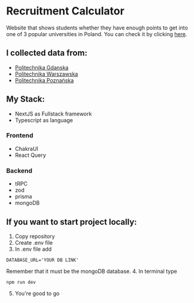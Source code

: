 # Recruitment Calculator
Website that shows students whether they have enough points to get into one of 3 popular universities in Poland.
You can check it by clicking [here](https://recruitment-calculator.vercel.app).
## I collected data from:
 - [Politechnika Gdanska](https://pg.edu.pl/rekrutacja/rekrutacja-obywatele-polscy/studia-i-stopnia/limity-i-progi)
 - [Politechnika Warszawska](https://www.portalkandydata.pw.edu.pl/kierunki/)
 - [Politechnika Poznańska](https://www.put.poznan.pl/sites/default/files/2021-05/progi_punktowe_2020-2016_1.pdf)

## My Stack:
  - NextJS as Fullstack framework
  - Typescript as language
  ### Frontend
  - ChakraUI
  - React Query
  ### Backend
  - tRPC
  - zod
  - prisma
  - mongoDB
  
 ## If you want to start project locally:
 1. Copy repository
 2. Create .env file
 3. In .env file add 
 ```
 DATABASE_URL='YOUR DB LINK'
 ```
 Remember that it must be the mongoDB database.
 4. In terminal type
 ```
 npm run dev
 ```
 5. You're good to go
